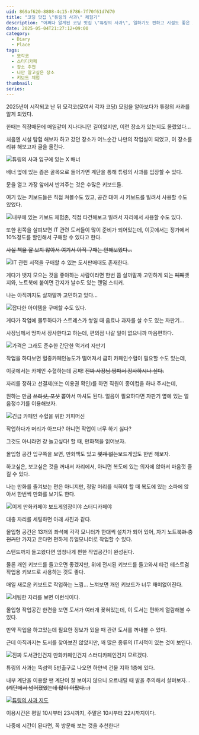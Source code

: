 ```yaml
---
uid: 869af620-8808-4c15-8786-7f70f61d7d70
title: "코딩 맛집 \"튜링의 사과\" 체험기"
description: "어쩌다 알게된 코딩 맛집 \"튜링의 사과\", 일하기도 편하고 시설도 좋은 스터디카페를 이용해보았다."
date: 2025-05-04T21:27:12+09:00
category: 
  - Diary
  - Place
tags: 
  - 모각코
  - 스터디카페
  - 장소 추천
  - 나만 알고싶은 장소
  - 키보드 체험
thumbnail: 
series: 
---
```

2025년이 시작되고 난 뒤 모각코(모여서 각자 코딩) 모임을 알아보다가 튜링의 사과를 알게 되었다.

한때는 직장때문에 매일같이 지나다니던 길이었지만, 이런 장소가 있는지도 몰랐었다...

처음엔 시설 탐험 해보자 하고 갔던 장소가 어느순간 나만의 작업실이 되었고, 이 장소를 리뷰 해보고자 글을 올린다.

![튜링의 사과 입구에 있는 X 배너](https://blog-files.hyochan.site/%E1%84%8F%E1%85%A9%E1%84%83%E1%85%B5%E1%86%BC-%E1%84%86%E1%85%A1%E1%86%BA%E1%84%8C%E1%85%B5%E1%86%B8-%E1%84%90%E1%85%B2%E1%84%85%E1%85%B5%E1%86%BC%E1%84%8B%E1%85%B4-%E1%84%89%E1%85%A1%E1%84%80%E1%85%AA-%E1%84%8E%E1%85%A6%E1%84%92%E1%85%A5%E1%86%B7%E1%84%80%E1%85%B5/IMG_1989.JPG)

배너 옆에 있는 좁은 골목으로 들어가면 계단을 통해 튜링의 사과를 입장할 수 있다.

문을 열고 가장 앞에서 반겨주는 것은 수많은 키보드들.

여기 있는 키보드들은 직접 쳐볼수도 있고, 공간 대여 시 키보드를 빌려서 사용할 수도 있었다.

![내부에 있는 키보드 체험존, 직접 타건해보고 빌려서 자리에서 사용할 수도 있다.](https://blog-files.hyochan.site/%E1%84%8F%E1%85%A9%E1%84%83%E1%85%B5%E1%86%BC-%E1%84%86%E1%85%A1%E1%86%BA%E1%84%8C%E1%85%B5%E1%86%B8-%E1%84%90%E1%85%B2%E1%84%85%E1%85%B5%E1%86%BC%E1%84%8B%E1%85%B4-%E1%84%89%E1%85%A1%E1%84%80%E1%85%AA-%E1%84%8E%E1%85%A6%E1%84%92%E1%85%A5%E1%86%B7%E1%84%80%E1%85%B5/IMG_1990.JPG)

또한 왼쪽을 살펴보면 IT 관련 도서들이 많이 준비가 되어있는데, 이곳에서는 정가에서 10%정도를 할인해서 구매할 수 있다고 한다.

~~사실 책을 잘 보지 않아서 여기서 아직 구매는 안해보았다...~~

![IT 관련 서적을 구매할 수 있는 도서판매대도 존재한다.](https://blog-files.hyochan.site/%E1%84%8F%E1%85%A9%E1%84%83%E1%85%B5%E1%86%BC-%E1%84%86%E1%85%A1%E1%86%BA%E1%84%8C%E1%85%B5%E1%86%B8-%E1%84%90%E1%85%B2%E1%84%85%E1%85%B5%E1%86%BC%E1%84%8B%E1%85%B4-%E1%84%89%E1%85%A1%E1%84%80%E1%85%AA-%E1%84%8E%E1%85%A6%E1%84%92%E1%85%A5%E1%86%B7%E1%84%80%E1%85%B5/IMG_1991.JPG)

게다가 뱃지 모으는 것을 좋아하는 사람이라면 한번 쯤 살까말까 고민하게 되는 ~~페페~~뱃지와, 노트북에 붙이면 간지가 날수도 있는 랜덤 스티커.

나는 아직까지도 살까말까 고민하고 있다...

![잡다한 아이템을 구매할 수도 있다.](https://blog-files.hyochan.site/%E1%84%8F%E1%85%A9%E1%84%83%E1%85%B5%E1%86%BC-%E1%84%86%E1%85%A1%E1%86%BA%E1%84%8C%E1%85%B5%E1%86%B8-%E1%84%90%E1%85%B2%E1%84%85%E1%85%B5%E1%86%BC%E1%84%8B%E1%85%B4-%E1%84%89%E1%85%A1%E1%84%80%E1%85%AA-%E1%84%8E%E1%85%A6%E1%84%92%E1%85%A5%E1%86%B7%E1%84%80%E1%85%B5/IMG_1992.JPG)

게다가 작업에 몰두하다가 스트레스가 쌓일 때 음료나 과자를 살 수도 있는 자판기...

사장님께서 땅파서 장사한다고 하는데, 편의점 나갈 일이 없으니까 마음편하다.

![가격은 그래도 준수한 간단한 먹거리 자판기](https://blog-files.hyochan.site/%E1%84%8F%E1%85%A9%E1%84%83%E1%85%B5%E1%86%BC-%E1%84%86%E1%85%A1%E1%86%BA%E1%84%8C%E1%85%B5%E1%86%B8-%E1%84%90%E1%85%B2%E1%84%85%E1%85%B5%E1%86%BC%E1%84%8B%E1%85%B4-%E1%84%89%E1%85%A1%E1%84%80%E1%85%AA-%E1%84%8E%E1%85%A6%E1%84%92%E1%85%A5%E1%86%B7%E1%84%80%E1%85%B5/IMG_1993.JPG)

작업을 하다보면 혈중카페인농도가 떨어져서 급히 카페인수혈이 필요할 수도 있는데,

이곳에서는 카페인 수혈하는데 공짜! ~~진짜 사장님 땅파서 장사하시나 싶다.~~

자리를 정하고 선결제(또는 이용권 확인)를 하면 직원이 종이컵을 하나 주시는데,

원하는 만큼 ~~쓰리샷, 포샷~~ 뽑아서 마셔도 된다. 얼음이 필요하다면 자판기 옆에 있는 얼음정수기를 이용해보자.

![긴급 카페인 수혈을 위한 커피머신](https://blog-files.hyochan.site/%E1%84%8F%E1%85%A9%E1%84%83%E1%85%B5%E1%86%BC-%E1%84%86%E1%85%A1%E1%86%BA%E1%84%8C%E1%85%B5%E1%86%B8-%E1%84%90%E1%85%B2%E1%84%85%E1%85%B5%E1%86%BC%E1%84%8B%E1%85%B4-%E1%84%89%E1%85%A1%E1%84%80%E1%85%AA-%E1%84%8E%E1%85%A6%E1%84%92%E1%85%A5%E1%86%B7%E1%84%80%E1%85%B5/IMG_1994.JPG)

작업하다가 머리가 아프다? 아니면 작업이 너무 하기 싫다?

그것도 아니라면 걍 놀고싶다! 할 때, 만화책을 읽어보자.

몰입형 공간 입구쪽을 보면, 만화책도 있고 ~~몇개 없는~~보드게임도 한번 해보자.

하고싶은, 보고싶은 것을 꺼내서 자리에서, 아니면 복도에 있는 의자에 앉아서 마음껏 즐길 수 있다.

나는 만화를 즐겨보는 편은 아니지만, 정말 머리를 식혀야 할 때 복도에 있는 소파에 앉아서 한번씩 만화를 보기도 한다.

![이게 만화카페야 보드게임장이야 스터디카페야](https://blog-files.hyochan.site/%E1%84%8F%E1%85%A9%E1%84%83%E1%85%B5%E1%86%BC-%E1%84%86%E1%85%A1%E1%86%BA%E1%84%8C%E1%85%B5%E1%86%B8-%E1%84%90%E1%85%B2%E1%84%85%E1%85%B5%E1%86%BC%E1%84%8B%E1%85%B4-%E1%84%89%E1%85%A1%E1%84%80%E1%85%AA-%E1%84%8E%E1%85%A6%E1%84%92%E1%85%A5%E1%86%B7%E1%84%80%E1%85%B5/IMG_1995.JPG)

대충 자리를 세팅하면 아래 사진과 같다.

몰입형 공간은 13개의 좌석에 각각 모니터가 한대씩 설치가 되어 있어, 자기 노트북~~과 충전기~~만 가지고 온다면 편하게 듀얼모니터로 작업할 수 있다.

스탠드까지 들고왔다면 엄청나게 편한 작업공간이 완성된다.

물론 개인 키보드를 들고오면 좋겠지만, 위에 전시된 키보드를 들고와서 타건 테스트겸 작업용 키보드로 사용하는 것도 좋다.

매일 새로운 키보드로 작업하는 느낌... 느껴보면 개인 키보드가 너무 재미없어진다.

![세팅한 자리를 보면 이런식이다.](https://blog-files.hyochan.site/%E1%84%8F%E1%85%A9%E1%84%83%E1%85%B5%E1%86%BC-%E1%84%86%E1%85%A1%E1%86%BA%E1%84%8C%E1%85%B5%E1%86%B8-%E1%84%90%E1%85%B2%E1%84%85%E1%85%B5%E1%86%BC%E1%84%8B%E1%85%B4-%E1%84%89%E1%85%A1%E1%84%80%E1%85%AA-%E1%84%8E%E1%85%A6%E1%84%92%E1%85%A5%E1%86%B7%E1%84%80%E1%85%B5/IMG_1996.JPG)

몰입형 작업공간 한켠을 보면 도서가 여러개 꽂혀있는데, 이 도서는 편하게 열람해볼 수 있다.

만약 작업을 하고있는데 필요한 정보가 있을 때 관련 도서를 꺼내볼 수 있다.

근데 아직까지는 도서를 찾아보진 않았지만, 꽤 많은 종류의 IT서적이 있는 것이 보인다.

![진짜 도서관인건지 만화카페인건지 스터디카페인건지 모르겠다.](https://blog-files.hyochan.site/%E1%84%8F%E1%85%A9%E1%84%83%E1%85%B5%E1%86%BC-%E1%84%86%E1%85%A1%E1%86%BA%E1%84%8C%E1%85%B5%E1%86%B8-%E1%84%90%E1%85%B2%E1%84%85%E1%85%B5%E1%86%BC%E1%84%8B%E1%85%B4-%E1%84%89%E1%85%A1%E1%84%80%E1%85%AA-%E1%84%8E%E1%85%A6%E1%84%92%E1%85%A5%E1%86%B7%E1%84%80%E1%85%B5/IMG_1997.JPG)

튜링의 사과는 뚝섬역 5번출구로 나오면 하얀색 건물 지하 1층에 있다.

내부 계단을 이용할 땐 계단이 잘 보이지 않으니 오르내릴 때 발을 주의해서 살펴보자...  
~~(계단에서 넘어졌었는데 많이 아팠다...)~~

[![튜링의 사과 지도](//t1.daumcdn.net/roughmap/imgmap/2352e9650ecf5ac4e7d92c0acd20a43bafc1ec0cd098224754f72a1e959f6789)](https://map.kakao.com/?urlX=510826.99999999965&urlY=1124130.0000000012&itemId=588933806&q=%ED%8A%9C%EB%A7%81%EC%9D%98%EC%82%AC%EA%B3%BC&srcid=588933806&map_type=TYPE_MAP&from=roughmap)

이용시간은 평일 10시부터 23시까지, 주말은 10시부터 22시까지이다.

나중에 시간이 된다면, 꼭 방문해 보는 것을 추천한다!